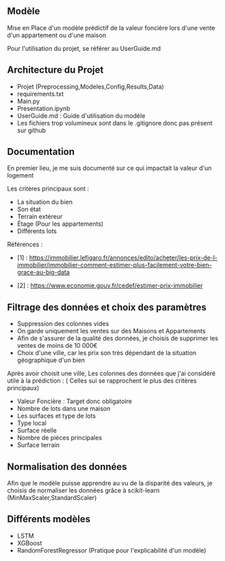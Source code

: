 ## Modèle

Mise en Place d'un modèle prédictif de la valeur foncière lors d'une vente d'un appartement ou d'une maison

Pour l'utilisation du projet, se référer au UserGuide.md

## Architecture du Projet

- Projet (Preprocessing,Modeles,Config,Results,Data)
- requirements.txt
- Main.py
- Presentation.ipynb
- UserGuide.md : Guide d'utilisation du modèle
- Les fichiers trop volumineux sont dans le .gitignore donc pas présent sur github

## Documentation

En premier lieu, je me suis documenté sur ce qui impactait la valeur d'un logement

Les critères principaux sont :
 - La situation du bien
 - Son état
 - Terrain extéreur
 - Étage (Pour les appartements)
 - Différents lots

Références :

 - [1] : https://immobilier.lefigaro.fr/annonces/edito/acheter/les-prix-de-l-immobilier/immobilier-comment-estimer-plus-facilement-votre-bien-grace-au-big-data

 - [2] : https://www.economie.gouv.fr/cedef/estimer-prix-immobilier

## Filtrage des données et choix des paramètres

 - Suppression des colonnes vides 
 - On garde uniquement les ventes sur des Maisons et Appartements
 - Afin de s'assurer de la qualité des données, je choisis de supprimer les ventes de moins de 10 000€
 - Choix d'une ville, car les prix son très dépendant de la situation géographique d'un bien

Après avoir choisit une ville,
Les colonnes des données que j'ai considéré utile à la prédiction :
( Celles sui se rapprochent le plus des critères principaux)

- Valeur Foncière : Target donc obligatoire
- Nombre de lots dans une maison 
- Les surfaces et type de lots
- Type local
- Surface réelle
- Nombre de pièces principales
- Surface terrain

## Normalisation des données

Afin que le modèle puisse apprendre au vu de la disparité des valeurs, je choisis de normaliser les données grâce à scikit-learn (MinMaxScaler,StandardScaler)

## Différents modèles

 - LSTM
 - XGBoost
 - RandomForestRegressor (Pratique pour l'explicabilité d'un modèle)


